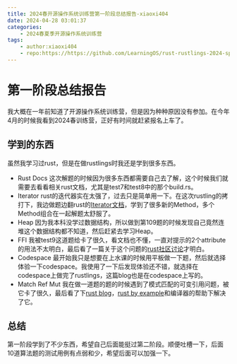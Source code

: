 ```yaml
---
title: 2024春开源操作系统训练营第一阶段总结报告-xiaoxi404
date: 2024-04-28 03:01:37
categories:
    - 2024春夏季开源操作系统训练营
tags:
    - author:xiaoxi404
    - repo:https://https://github.com/LearningOS/rust-rustlings-2024-spring-Wislist
---
```

# 第一阶段总结报告

我大概在一年前知道了开源操作系统训练营，但是因为种种原因没有参加。在今年4月的时候我看到2024春训练营，正好有时间就赶紧报名上车了。

## 学到的东西

虽然我学习过rust，但是在做rustlings时我还是学到很多东西。

- Rust Docs 
    这次解题的时候因为很多东西都需要自己去了解，这个时候我们就需要去看看相关rust文档，尤其是test7和test8中的那个build.rs。
- Iterator 
    rust的迭代器实在太强了，过去只是简单用一下。在这次rustling的拷打下，我边做题边翻rust的[Iterator文档](https://doc.rust-lang.org/std/iter/trait.Iterator.html)，学到了很多新的Method，多个Method组合在一起解题太舒服了。
- Heap
    因为我本科没学过数据结构，所以做到第109题的时候发现自己竟然连堆这个数据结构都不知道，然后赶紧去学习Heap。
- FFI
    我被test9这道题给卡了很久，看文档也不懂，一直对提示的2个attribute的用法不太明白，最后看了一篇关于这个问题的[rust社区讨论](https://internals.rust-lang.org/t/symbol-aliases/13297)才明白。
- Codespace
    最开始我只是想要在上水课的时候用平板做一下题，然后就选择体验一下codespace。我使用了一下后发现体验还不错，就选择在codespace上做完了rustlings，这篇blog也是在codespace上写的。
- Match Ref Mut
    我在做一道题的题的时候遇到了模式匹配的可变引用问题，被它卡了很久，最后看了下[rust blog](https://blog.rust-lang.org/2015/04/17/Enums-match-mutation-and-moves.html)，[rust by example](https://doc.rust-lang.org/rust-by-example/flow_control/match/destructuring/destructure_pointers.html)和编译器的帮助下解决了它。

## 总结
第一阶段学到了不少东西，希望自己后面能挺过第二阶段。顺便吐槽一下，后面10道算法题的测试用例有点弱和少，希望后面可以加强一下。
